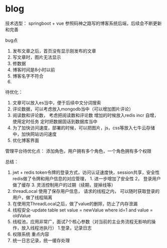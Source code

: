 # blog
技术选型： springboot + vue
参照码神之路写的博客系统后端，后续会不断更新和完善

bug点
1. 发布文章之后，首页没有显示刚发布的文章
2. 写文章时，图片无法显示
3. 修数据
4. 博客时间是8小时以前
5. 博客名字不符合
6. 

待优化：
1. 文章可以放入es当中，便于后续中文分词搜索
2. 评论数据，可以考虑放入mongodb当中（可以增加图片评论）
3. 阅读数和评论数， 考虑把阅读数和评论数 增加的时候放入redis incr 自增， 使用定时任务 定时把数据固话到数据库当中
4. 为了加快访问速度，部署的时候，可以把图片，js，css等放入七牛云存储中，加快网站访问速度
5. 优化博客界面

管理平台待优化点：
添加角色，用户拥有多个角色，一个角色拥有多个权限

总结：
1. jwt + redis
    token令牌的登录方式，访问认证速度快，session共享，安全性
    redis做了令牌和用户信息的对应管理， 1. 进一步增加了安全性 2， 登录用户做了缓存 3. 灵活控制用户的过期（续期，提掉线等）
2. threadLocal 使用了保存用户信息， 请求的线程之内， 可以随时获取登录的用户，做了线程隔离
3. 在使用完ThreadLocal之后，做了value的删除，防止了内存泄漏
4. 线程安全-update table set value = newValue where id=1 and value = oldValue
5. 线程池，应用非常广，面试7个核心参数（对当前的主业务流程无影响的操作，放入线程池执行）
    1.登录，记录日志
6. 权限系统 重点内容
7. 统一日志记录，统一缓存处理
